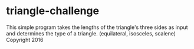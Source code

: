 # triangle-challenge

This simple program takes the lengths of the triangle's three sides as input and determines the type of a triangle.
(equilateral, isosceles, scalene)
Copyright 2016
